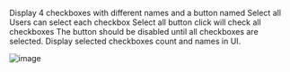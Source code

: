 Display 4 checkboxes with different names and a button named Select all
Users can select each checkbox
Select all button click will check all checkboxes
The button should be disabled until all checkboxes are selected.
Display selected checkboxes count and names in UI.

![image](https://github.com/user-attachments/assets/32b69876-6825-424d-b02f-982089ca2696)

